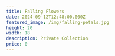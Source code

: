 ```yaml
---
title: Falling Flowers
date: 2024-09-12T12:48:00.000Z
featured_image: /img/falling-petals.jpg
height: 20
width: 18
description: Private Collection
price: 0
---
```

